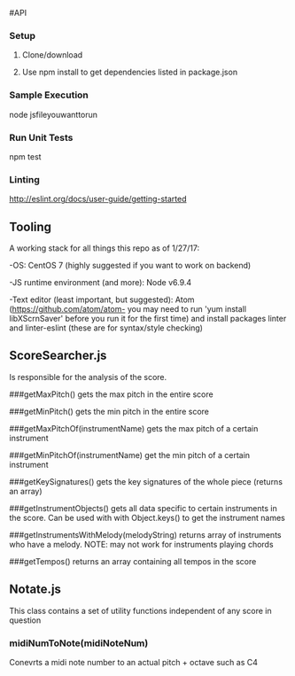 #API

### Setup
1) Clone/download

2) Use npm install to get dependencies listed in package.json

### Sample Execution 
 node jsfileyouwanttorun
 
### Run Unit Tests
 npm test
 
### Linting 
 http://eslint.org/docs/user-guide/getting-started

## Tooling

A working stack for all things this repo as of 1/27/17:

-OS: CentOS 7 (highly suggested if you want to work on backend)

-JS runtime environment (and more): Node v6.9.4

-Text editor (least important, but suggested): Atom (https://github.com/atom/atom- you may need to run 'yum install libXScrnSaver' before you run it for the first time) and install packages linter and linter-eslint (these are for syntax/style  checking)

## ScoreSearcher.js
Is responsible for the analysis of the score.

###getMaxPitch()
gets the max pitch in the entire score

###getMinPitch()
gets the min pitch in the entire score

###getMaxPitchOf(instrumentName)
gets the max pitch of a certain instrument

###getMinPitchOf(instrumentName)
get the min pitch of a certain instrument

###getKeySignatures()
gets the key signatures of the whole piece (returns an array)

###getInstrumentObjects()
gets all data specific to certain instruments in the score. Can be used with with Object.keys() to get the instrument names
  
###getInstrumentsWithMelody(melodyString)
returns array of instruments who have a melody. NOTE: may not work for instruments playing chords

###getTempos()
returns an array containing all tempos in the score

## Notate.js
This class contains a set of utility functions independent of any score in question

### midiNumToNote(midiNoteNum)
Conevrts a midi note number to an actual pitch + octave such as C4
